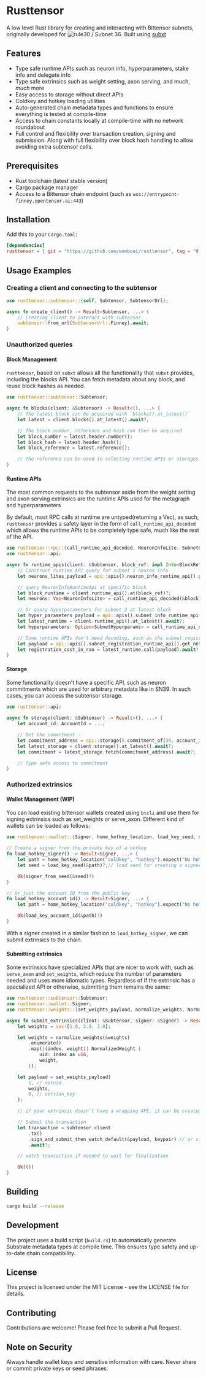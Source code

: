 # Rusttensor

A low level Rust library for creating and interacting with Bittensor subnets, originally developed for ![rule30 / Subnet 36](https://github.com/womboai/rule-30-solver). Built using [subxt](https://github.com/paritytech/subxt)

## Features

- Type safe runtime APIs such as neuron info, hyperparameters, stake info and delegate info
- Type safe extrinsics such as weight setting, axon serving, and much, _much_ more
- Easy access to storage without direct APIs
- Coldkey and hotkey loading utilities
- Auto-generated chain metadata types and functions to ensure everything is tested at compile-time
- Access to chain constants locally at compile-time with no network roundabout
- Full control and flexibility over transaction creation, signing and submission. Along with full flexibility over block hash handling to allow avoiding extra subtensor calls. 

## Prerequisites

- Rust toolchain (latest stable version)
- Cargo package manager
- Access to a Bittensor chain endpoint (such as `wss://entrypoint-finney.opentensor.ai:443`)

## Installation

Add this to your `Cargo.toml`:

```toml
[dependencies]
rusttensor = { git = "https://github.com/womboai/rusttensor", tag = "0.3.0" }
```

## Usage Examples

### Creating a client and connecting to the subtensor

```rust
use rusttensor::subtensor::{self, Subtensor, SubtensorUrl};

async fn create_client() -> Result<Subtensor, ...> {
    // Creating client to interact with subtensor
    subtensor::from_url(SubtensorUrl::Finney).await;
}
```

### Unauthorized queries

#### Block Management

`rusttensor`, based on `subxt` allows all the functionality that `subxt` provides, including the blocks API. You can fetch metadata about any block, and reuse block hashes as needed.

```rust
use rusttensor::subtensor::Subtensor;

async fn blocks(client: &Subtensor) -> Result<(), ...> {
    // The latest block can be acquired with `blocks().at_latest()`
    let latest = client.blocks().at_latest().await?;

    // The block number, reference and hash can then be acquired
    let block_number = latest.header.number();
    let block_hash = latest.header.hash();
    let block_reference = latest.reference();

    // The reference can be used in selecting runtime APIs or storages to query
}
```

#### Runtime APIs
The most common requests to the subtensor aside from the weight setting and axon serving extrinsics are the runtime APIs used for the metagraph and hyperparameters

By default, most RPC calls at runtime are untyped(returning a Vec<u8>), 
as such, `rusttensor` provides a safety layer in the form of `call_runtime_api_decoded` which allows the runtime APIs to be completely type safe, much like the rest of the API.

```rust
use rusttensor::rpc::{call_runtime_api_decoded, NeuronInfoLite, SubnetHyperparams};
use rusttensor::api;

async fn runtime_apis(client: &Subtensor, block_ref: impl Into<BlockRef<impl BlockHash>>) -> Result<(), ...> {
    // Construct runtime API query for subnet 1 neuron info
    let neurons_lites_payload = api::apis().neuron_info_runtime_api().get_neurons_lite(1);

    // query NeuronInfoRuntimeApi at specific block
    let block_runtime = client.runtime_api().at(block_ref)?;
    let neurons: Vec<NeuronInfoLite> = call_runtime_api_decoded(&block_runtime, neurons_lites_payload).await?;

    // Or query hyperparameters for subnet 2 at latest block
    let hyper_parameters_payload = api::apis().subnet_info_runtime_api().get_subnet_info(2);
    let latest_runtime = client.runtime_api().at_latest().await?;
    let hyperparameters: Option<SubnetHyperparams> = call_runtime_api_decoded(&latest_runtime, hyper_parameters_payload).await?;

    // Some runtime APIs don't need decoding, such as the subnet registration cost API
    let payload = api::apis().subnet_registration_runtime_api().get_network_registration_cost();
    let registration_cost_in_rao = latest_runtime.call(payload).await?;
}
```

#### Storage
Some functionality doesn't have a specific API, such as neuron commitments which are used for arbitrary metadata like in SN39. In such cases, you can access the subtensor storage. 

```rust
use rusttensor::api;

async fn storage(client: &Subtensor) -> Result<(), ...> {
    let account_id: AccountId = ...;

    // Get the commitment :
    let commitment_address = api::storage().commitment_of(39, account_id);
    let latest_storage = client.storage().at_latest().await?;
    let commitment = latest_storage.fetch(commitment_address).await?;

    // Type safe access to commitment
}
```

### Authorized extrinsics

#### Wallet Management (WIP)
You can load existing bittensor wallets created using `btcli` and use them for signing extrinsics such as set_weights or serve_axon. Different kind of wallets can be loaded as follows:
```rust
use rusttensor::wallet::{Signer, home_hotkey_location, load_key_seed, signer_from_seed};

// Create a signer from the private key of a hotkey
fn load_hotkey_signer() -> Result<Signer, ...> {
    let path = home_hotkey_location("coldkey", "hotkey").expect("No home directory");
    let seed = load_key_seed(&path)?;// load seed for creating a signer

    Ok(signer_from_seed(&seed)?)
}

// Or just the account ID from the public key
fn load_hotkey_account_id() -> Result<Signer, ...> {
    let path = home_hotkey_location("coldkey", "hotkey").expect("No home directory");

    Ok(load_key_account_id(&path)?)
}
```

With a signer created in a similar fashion to `load_hotkey_signer`, we can submit extrinsics to the chain.

#### Submitting extrinsics
Some extrinsics have specialized APIs that are nicer to work with, such as `serve_axon` and `set_weights`, which reduce the number of parameters needed and uses more idiomatic types.
Regardless of if the extrinsic has a specialized API or otherwise, submitting them remains the same:

```rust
use rusttensor::subtensor::Subtensor;
use rusttensor::wallet::Signer;
use rusttensor::weights::{set_weights_payload, normalize_weights, NormalizedWeight};

async fn submit_extrinsics(client: &Subtensor, signer: &Signer) -> Result<(), ...> {
    let weights = vec![1.0, 2.0, 3.0];

    let weights = normalize_weights(&weights)
        .enumerate()
        .map(|(index, weight)| NormalizedWeight {
            uid: index as u16,
            weight,
        });

    let payload = set_weights_payload(
        1, // netuid
        weights,
        0, // version_key
    );

    // if your extrinsic doesn't have a wrapping API, it can be created using api::tx(), such as api::tx().subtensor_module().dissolve_network(30) for dissolving SN30

    // Submit the transaction
    let transaction = subtensor.client
        .tx()
        .sign_and_submit_then_watch_default(&payload, keypair) // or sign_and_submit_default to avoid waiting for inclusion
        .await?;

    // watch transaction if needed to wait for finalization

    Ok(())
}
```

## Building

```bash
cargo build --release
```

## Development

The project uses a build script (`build.rs`) to automatically generate Substrate metadata types at compile time. This ensures type safety and up-to-date chain compatibility.

## License

This project is licensed under the MIT License - see the LICENSE file for details.

## Contributing

Contributions are welcome! Please feel free to submit a Pull Request.

## Note on Security

Always handle wallet keys and sensitive information with care. Never share or commit private keys or seed phrases.
